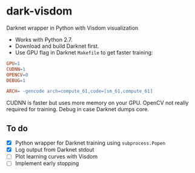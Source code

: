 # dark-visdom
Darknet wrapper in Python with Visdom visualization

- Works with Python 2.7.
- Download and build Darknet first.
- Use GPU flag in Darknet `Makefile` to get faster training:

```Makefile
GPU=1
CUDNN=1
OPENCV=0
DEBUG=1

ARCH= -gencode arch=compute_61,code=[sm_61,compute_61]
```

CUDNN is faster but uses more memory on your GPU. OpenCV not really required for training. Debug in case Darknet dumps core.

## To do
- [x] Python wrapper for Darknet training using `subprocess.Popen`
- [x] Log output from Darknet stdout
- [ ] Plot learning curves with Visdom
- [ ] Implement early stopping
